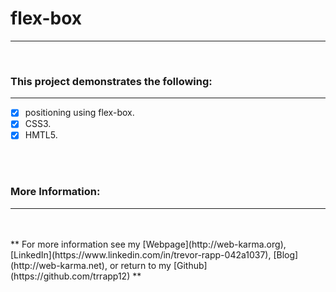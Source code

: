 # flex-box
---
<br/>

### This project demonstrates the following:
---

- [x] positioning using flex-box.
- [x] CSS3.
- [x] HMTL5.
<br/>
<br/>

### More Information:
---
<br/>
<br/>
** For more information see my [Webpage](http://web-karma.org), [LinkedIn](https://www.linkedin.com/in/trevor-rapp-042a1037), [Blog](http://web-karma.net), or return to my [Github](https://github.com/trrapp12) **
